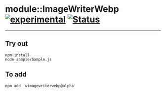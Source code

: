 
# module::ImageWriterWebp [![experimental](https://img.shields.io/badge/stability-experimental-orange.svg)](https://github.com/emersion/stability-badges#experimental) [![Status](https://github.com/Wandalen/wImageWriterWebp/workflows/Test/badge.svg)](https://github.com/Wandalen/wImageWriterWebp/actions?query=workflow%3ATest)

___

## Try out
```
npm install
node sample/Sample.js
```

## To add
```
npm add 'wimagewriterwebp@alpha'
```

